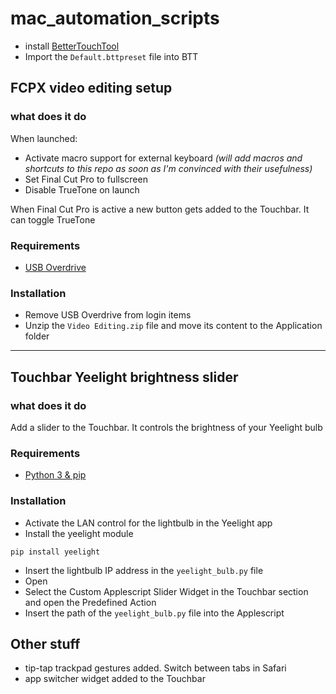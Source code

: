 # mac_automation_scripts
* install [BetterTouchTool](https://folivora.ai)
* Import the `Default.bttpreset` file into BTT

## FCPX video editing setup
### what does it do
When launched:
* Activate macro support for external keyboard *(will add macros and shortcuts to this repo as soon as I'm convinced with their usefulness)*
* Set Final Cut Pro to fullscreen
* Disable TrueTone on launch

 When Final Cut Pro is active a new button gets added to the Touchbar. It can toggle TrueTone

### Requirements
* [USB Overdrive](http://www.usboverdrive.com/USBOverdrive/News.html)

### Installation
* Remove USB Overdrive from login items
* Unzip the `Video Editing.zip` file and move its content to the Application folder

---
## Touchbar Yeelight brightness slider
### what does it do
Add a slider to the Touchbar. It controls the brightness of your Yeelight bulb
### Requirements
* [Python 3 & pip](https://www.python.org/downloads/)

### Installation
* Activate the LAN control for the lightbulb in the Yeelight app
* Install the yeelight module
```shell
pip install yeelight
```
* Insert the lightbulb IP address in the `yeelight_bulb.py` file
* Open
* Select the Custom Applescript Slider Widget in the Touchbar section and open the Predefined Action
* Insert the path of the `yeelight_bulb.py` file into the Applescript 

## Other stuff
* tip-tap trackpad gestures added. Switch between tabs in Safari
* app switcher widget added to the Touchbar
